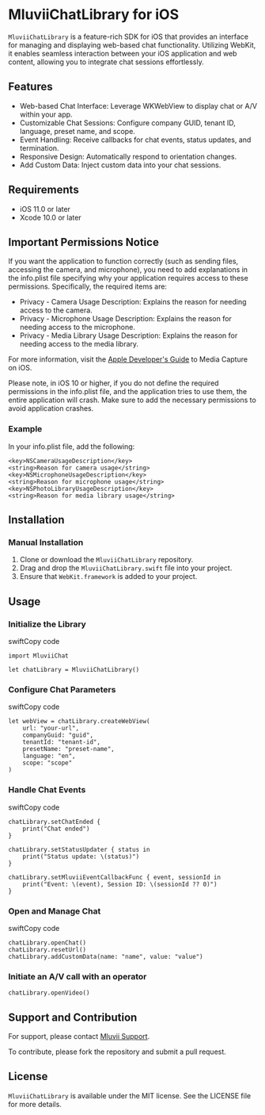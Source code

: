 MluviiChatLibrary for iOS
=========================

`MluviiChatLibrary` is a feature-rich SDK for iOS that provides an interface for managing and displaying web-based chat functionality. Utilizing WebKit, it enables seamless interaction between your iOS application and web content, allowing you to integrate chat sessions effortlessly.

Features
--------

-   Web-based Chat Interface: Leverage WKWebView to display chat or A/V within your app.
-   Customizable Chat Sessions: Configure company GUID, tenant ID, language, preset name, and scope.
-   Event Handling: Receive callbacks for chat events, status updates, and termination.
-   Responsive Design: Automatically respond to orientation changes.
-   Add Custom Data: Inject custom data into your chat sessions.

Requirements
------------

-   iOS 11.0 or later
-   Xcode 10.0 or later

Important Permissions Notice
------------
If you want the application to function correctly (such as sending files, accessing the camera, and microphone), you need to add explanations in the info.plist file specifying why your application requires access to these permissions. Specifically, the required items are:

-    Privacy - Camera Usage Description: Explains the reason for needing access to the camera.
-    Privacy - Microphone Usage Description: Explains the reason for needing access to the microphone.
-    Privacy - Media Library Usage Description: Explains the reason for needing access to the media library.

For more information, visit the [Apple Developer's Guide](https://developer.apple.com/documentation/uikit/protecting_the_user_s_privacy/requesting_access_to_protected_resources) to Media Capture on iOS.

Please note, in iOS 10 or higher, if you do not define the required permissions in the info.plist file, and the application tries to use them, the entire application will crash. Make sure to add the necessary permissions to avoid application crashes.

### Example
In your info.plist file, add the following:

```
<key>NSCameraUsageDescription</key>
<string>Reason for camera usage</string>
<key>NSMicrophoneUsageDescription</key>
<string>Reason for microphone usage</string>
<key>NSPhotoLibraryUsageDescription</key>
<string>Reason for media library usage</string>
```

Installation
------------

### Manual Installation

1.  Clone or download the `MluviiChatLibrary` repository.
2.  Drag and drop the `MluviiChatLibrary.swift` file into your project.
3.  Ensure that `WebKit.framework` is added to your project.

Usage
-----

### Initialize the Library

swiftCopy code
```
import MluviiChat

let chatLibrary = MluviiChatLibrary()
```

### Configure Chat Parameters

swiftCopy code
```
let webView = chatLibrary.createWebView(
    url: "your-url",
    companyGuid: "guid",
    tenantId: "tenant-id",
    presetName: "preset-name",
    language: "en",
    scope: "scope"
)
```

### Handle Chat Events

swiftCopy code
```
chatLibrary.setChatEnded {
    print("Chat ended")
}

chatLibrary.setStatusUpdater { status in
    print("Status update: \(status)")
}

chatLibrary.setMluviiEventCallbackFunc { event, sessionId in
    print("Event: \(event), Session ID: \(sessionId ?? 0)")
}
```

### Open and Manage Chat

swiftCopy code
```
chatLibrary.openChat()
chatLibrary.resetUrl()
chatLibrary.addCustomData(name: "name", value: "value")
```

### Initiate an A/V call with an operator
```
chatLibrary.openVideo()
```

Support and Contribution
------------------------

For support, please contact [Mluvii Support](mailto:support@mluvii.com).

To contribute, please fork the repository and submit a pull request.

License
-------

`MluviiChatLibrary` is available under the MIT license. See the LICENSE file for more details.
